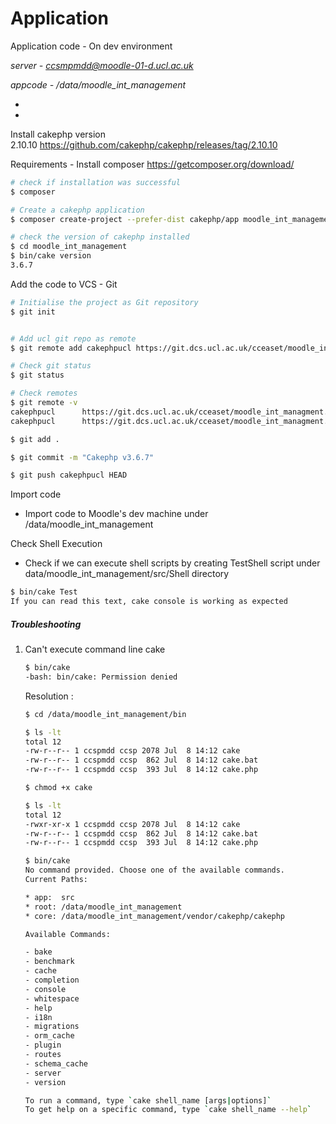 # Application

Application code - On dev environment

*server - <ccsmpmdd@moodle-01-d.ucl.ac.uk>*

*appcode - /data/moodle\_int\_management*

*
*

Install cakephp version 2.10.10 <https://github.com/cakephp/cakephp/releases/tag/2.10.10>

Requirements - Install composer <https://getcomposer.org/download/> 

``` bash
# check if installation was successful
$ composer 

# Create a cakephp application
$ composer create-project --prefer-dist cakephp/app moodle_int_management

# check the version of cakephp installed
$ cd moodle_int_management
$ bin/cake version
3.6.7
```

Add the code to VCS - Git

``` bash
# Initialise the project as Git repository
$ git init


# Add ucl git repo as remote
$ git remote add cakephpucl https://git.dcs.ucl.ac.uk/cceaset/moodle_int_managment.git

# Check git status
$ git status

# Check remotes 
$ git remote -v
cakephpucl      https://git.dcs.ucl.ac.uk/cceaset/moodle_int_managment.git (fetch)
cakephpucl      https://git.dcs.ucl.ac.uk/cceaset/moodle_int_managment.git (push)

$ git add .

$ git commit -m "Cakephp v3.6.7"

$ git push cakephpucl HEAD
```

Import code 

-   Import code to Moodle's dev machine under /data/moodle\_int\_management

Check Shell Execution

-   Check if we can execute shell scripts by creating TestShell script under data/moodle\_int\_management/src/Shell directory 

``` bash
$ bin/cake Test
If you can read this text, cake console is working as expected
```

##### Troubleshooting

1.  Can't execute command line cake

    ``` bash
    $ bin/cake
    -bash: bin/cake: Permission denied
    ```

    Resolution :

    ``` bash
    $ cd /data/moodle_int_management/bin

    $ ls -lt
    total 12
    -rw-r--r-- 1 ccspmdd ccsp 2078 Jul  8 14:12 cake
    -rw-r--r-- 1 ccspmdd ccsp  862 Jul  8 14:12 cake.bat
    -rw-r--r-- 1 ccspmdd ccsp  393 Jul  8 14:12 cake.php

    $ chmod +x cake

    $ ls -lt
    total 12
    -rwxr-xr-x 1 ccspmdd ccsp 2078 Jul  8 14:12 cake
    -rw-r--r-- 1 ccspmdd ccsp  862 Jul  8 14:12 cake.bat
    -rw-r--r-- 1 ccspmdd ccsp  393 Jul  8 14:12 cake.php

    $ bin/cake
    No command provided. Choose one of the available commands.
    Current Paths:

    * app:  src
    * root: /data/moodle_int_management
    * core: /data/moodle_int_management/vendor/cakephp/cakephp

    Available Commands:

    - bake
    - benchmark
    - cache
    - completion
    - console
    - whitespace
    - help
    - i18n
    - migrations
    - orm_cache
    - plugin
    - routes
    - schema_cache
    - server
    - version

    To run a command, type `cake shell_name [args|options]`
    To get help on a specific command, type `cake shell_name --help`



    ```



